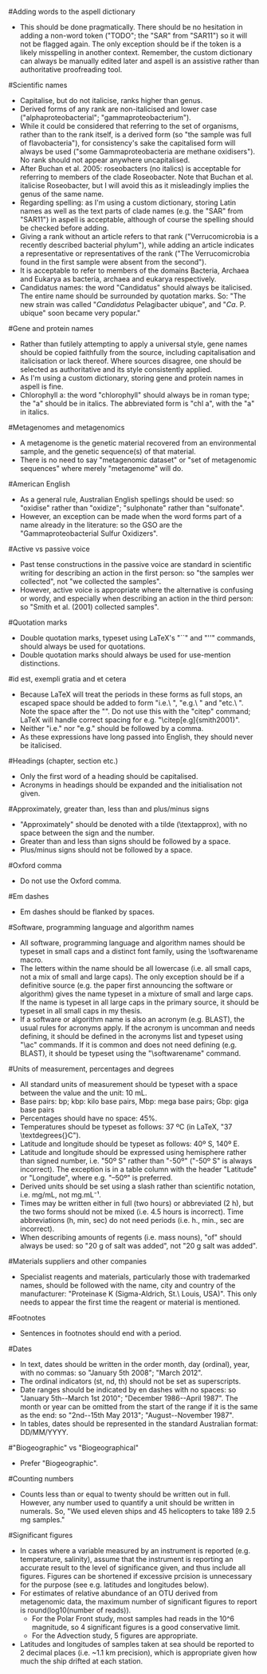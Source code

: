 #Adding words to the aspell dictionary
- This should be done pragmatically. There should be no hesitation in adding a non-word token ("TODO"; the "SAR" from "SAR11") so it will not be flagged again. The only exception should be if the token is a likely misspelling in another context. Remember, the custom dictionary can always be manually edited later and aspell is an assistive rather than authoritative proofreading tool.

#Scientific names
- Capitalise, but do not italicise, ranks higher than genus.
- Derived forms of any rank are non-italicised and lower case ("alphaproteobacterial"; "gammaproteobacterium").
- While it could be considered that referring to the set of organisms, rather than to the rank itself, is a derived form (so "the sample was full of flavobacteria"), for consistency's sake the capitalised form will always be used ("some Gammaproteobacteria are methane oxidisers"). No rank should not appear anywhere uncapitalised.
- After Buchan et al. 2005: roseobacters (no italics) is acceptable for referring to members of the clade Roseobacter. Note that Buchan et al. italicise Roseobacter, but I will avoid this as it misleadingly implies the genus of the same name.
- Regarding spelling: as I'm using a custom dictionary, storing Latin names as well as the text parts of clade names (e.g. the "SAR" from "SAR11") in aspell is acceptable, although of course the spelling should be checked before adding.
- Giving a rank without an article refers to that rank ("Verrucomicrobia is a recently described bacterial phylum"), while adding an article indicates a representative or representatives of the rank ("The Verrucomicrobia found in the first sample were absent from the second").
- It is acceptable to refer to members of the domains Bacteria, Archaea and Eukarya as bacteria, archaea and eukarya respectively.
- Candidatus names: the word "Candidatus" should always be italicised. The entire name should be surrounded by quotation marks. So: "The new strain was called "*Candidatus* Pelagibacter ubique", and "*Ca*. P. ubique" soon became very popular."

#Gene and protein names
- Rather than futilely attempting to apply a universal style, gene names should be copied faithfully from the source, including capitalisation and italicisation or lack thereof. Where sources disagree, one should be selected as authoritative and its style consistently applied. 
- As I'm using a custom dictionary, storing gene and protein names in aspell is fine.
- Chlorophyll a: the word "chlorophyll" should always be in roman type; the "a" should be in italics. The abbreviated form is "chl a", with the "a" in italics.

#Metagenomes and metagenomics
- A metagenome is the genetic material recovered from an environmental sample, and the genetic sequence(s) of that material.
- There is no need to say "metagenomic dataset" or "set of metagenomic sequences" where merely "metagenome" will do.

#American English
- As a general rule, Australian English spellings should be used: so "oxidise" rather than "oxidize"; "sulphonate" rather than "sulfonate".
- However, an exception can be made when the word forms part of a name already in the literature: so the GSO are the "Gammaproteobacterial Sulfur Oxidizers".

#Active vs passive voice
- Past tense constructions in the passive voice are standard in scientific writing for describing an action in the first person: so "the samples wer collected", not "we collected the samples".
- However, active voice is appropriate where the alternative is confusing or wordy, and especially when describing an action in the third person: so "Smith et al. (2001) collected samples".

#Quotation marks
- Double quotation marks, typeset using LaTeX's "``" and "''" commands, should always be used for quotations.
- Double quotation marks should always be used for use-mention distinctions.

#id est, exempli gratia and et cetera
- Because LaTeX will treat the periods in these forms as full stops, an escaped space should be added to form "i.e.\ ", "e.g.\ " and "etc.\ ". Note the space after the "\". Do not use this with the "citep" command; LaTeX will handle correct spacing for e.g. "\citep[e.g]{smith2001}".
- Neither "i.e." nor "e.g." should be followed by a comma.
- As these expressions have long passed into English, they should never be italicised.

#Headings (chapter, section etc.)
- Only the first word of a heading should be capitalised.
- Acronyms in headings should be expanded and the initialisation not given.

#Approximately, greater than, less than and plus/minus signs
- "Approximately" should be denoted with a tilde (\textapprox), with no space between the sign and the number.
- Greater than and less than signs should be followed by a space.
- Plus/minus signs should not be followed by a space.

#Oxford comma
- Do not use the Oxford comma.

#Em dashes
- Em dashes should be flanked by spaces.

#Software, programming language and algorithm names
- All software, programming language and algorithm names should be typeset in small caps and a distinct font family, using the \softwarename macro.
- The letters within the name should be all lowercase (i.e. all small caps, not a mix of small and large caps). The only exception should be if a definitive source (e.g. the paper first announcing the software or algorithm) gives the name typeset in a mixture of small and large caps. If the name is typeset in all large caps in the primary source, it should be typeset in all small caps in my thesis.
- If a software or algorithm name is also an acronym (e.g. BLAST), the usual rules for acronyms apply. If the acronym is uncomman and needs defining, it should be defined in the acronyms list and typeset using "\ac" commands. If it is common and does not need defining (e.g. BLAST), it should be typeset using the "\softwarename" command.

#Units of measurement, percentages and degrees
- All standard units of measurement should be typeset with a space between the value and the unit: 10 mL.
- Base pairs: bp; kbp: kilo base pairs, Mbp: mega base pairs; Gbp: giga base pairs
- Percentages should have no space: 45%.
- Temperatures should be typeset as follows: 37 ºC (in LaTeX, "37 \textdegrees{}C").
- Latitude and longitude should be typeset as follows: 40º S, 140º E.
- Latitude and longitude should be expressed using hemisphere rather than signed number, i.e. "50º S" rather than "-50º" ("-50º S" is always incorrect). The exception is in a table column with the header "Latitude" or "Longitude", where e.g. "–50º" is preferred.
- Derived units should be set using a slash rather than scientific notation, i.e. mg/mL, not mg.mL⁻¹.
- Times may be written either in full (two hours) or abbreviated (2 h), but the two forms should not be mixed (i.e. 4.5 hours is incorrect). Time abbreviations (h, min, sec) do not need periods (i.e. h., min., sec are incorrect).
- When describing amounts of regents (i.e. mass nouns), "of" should always be used: so "20 g of salt was added", not "20 g salt was added".

#Materials suppliers and other companies
- Specialist reagents and materials, particularly those with trademarked names, should be followed with the name, city and country of the manufacturer: "Proteinase K (Sigma-Aldrich, St.\ Louis, USA)". This only needs to appear the first time the reagent or material is mentioned.

#Footnotes
- Sentences in footnotes should end with a period.

#Dates
- In text, dates should be written in the order month, day (ordinal), year, with no commas: so "January 5th 2008"; "March 2012".
- The ordinal indicators (st, nd, th) should not be set as superscripts.
- Date ranges should be indicated by en dashes with no spaces: so "January 5th--March 1st 2010"; "December 1986--April 1987". The month or year can be omitted from the start of the range if it is the same as the end: so "2nd--15th May 2013"; "August--November 1987".
- In tables, dates should be represented in the standard Australian format: DD/MM/YYYY.

#"Biogeographic" vs "Biogeographical"
- Prefer "Biogeographic".

#Counting numbers
- Counts less than or equal to twenty should be written out in full. However, any number used to quantify a unit should be written in numerals. So, "We used eleven ships and 45 helicopters to take 189 2.5 mg samples."

#Significant figures
- In cases where a variable measured by an instrument is reported (e.g. temperature, salinity), assume that the instrument is reporting an accurate result to the level of significance given, and thus include all figures. Figures can be shortened if excessive prcision is unnecessary for the purpose (see e.g. latitudes and longitudes below). 
- For estimates of relative abundance of an OTU derived from metagenomic data, the maximum number of significant figures to report is round(log10(number of reads)).
  - For the Polar Front study, most samples had reads in the 10^6 magnitude, so 4 significant figures is a good conservative limit.
  - For the Advection study, 5 figures are appropriate.
- Latitudes and longitudes of samples taken at sea should be reported to 2 decimal places (i.e. ~1.1 km precision), which is appropriate given how much the ship drifted at each station.
